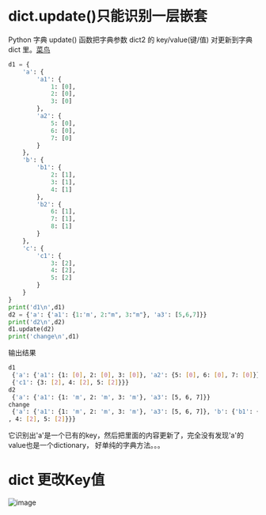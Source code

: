 # dict.update()只能识别一层嵌套
Python 字典 update() 函数把字典参数 dict2 的 key/value(键/值) 对更新到字典 dict 里。[菜鸟](https://www.runoob.com/python3/python3-att-dictionary-update.html)
```python
d1 = {
    'a': {
        'a1': {
            1: [0],
            2: [0],
            3: [0]
        },
        'a2': {
            5: [0],
            6: [0],
            7: [0]
        }
    },
    'b': {
        'b1': {
            2: [1],
            3: [1],
            4: [1]
        },
        'b2': {
            6: [1],
            7: [1],
            8: [1]
        }
    },
    'c': {
        'c1': {
            3: [2],
            4: [2],
            5: [2]
        }
    }
}
print('d1\n',d1)
d2 = {'a': {'a1': {1:'m', 2:"m", 3:"m"}, 'a3': [5,6,7]}}
print('d2\n',d2)
d1.update(d2)
print('change\n',d1)
```
输出结果
```bash
d1
 {'a': {'a1': {1: [0], 2: [0], 3: [0]}, 'a2': {5: [0], 6: [0], 7: [0]}}, 'b': {'b1': {2: [1], 3: [1], 4: [1]}, 'b2': {6: [1], 7: [1], 8: [1]}}, 'c':
 {'c1': {3: [2], 4: [2], 5: [2]}}}
d2
 {'a': {'a1': {1: 'm', 2: 'm', 3: 'm'}, 'a3': [5, 6, 7]}}
change
 {'a': {'a1': {1: 'm', 2: 'm', 3: 'm'}, 'a3': [5, 6, 7]}, 'b': {'b1': {2: [1], 3: [1], 4: [1]}, 'b2': {6: [1], 7: [1], 8: [1]}}, 'c': {'c1': {3: [2]
, 4: [2], 5: [2]}}}
```
它识别出'a'是一个已有的key，然后把里面的内容更新了，完全没有发现'a'的value也是一个dictionary， 好单纯的字典方法。。。
# dict 更改Key值
![image](https://user-images.githubusercontent.com/52747634/161745356-7a825766-6edf-4d87-acb2-141a600fba00.png)
